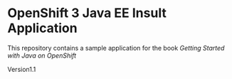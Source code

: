OpenShift 3 Java EE Insult Application
====================

This repository contains a sample application for the book *Getting Started with Java on OpenShift*

Version1.1

